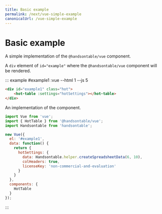 ```yaml
---
title: Basic example
permalink: /next/vue-simple-example
canonicalUrl: /vue-simple-example
---
```


# Basic example

A simple implementation of the `@handsontable/vue` component.

A `div` element of `id="example"` where the `@handsontable/vue` component will be rendered.

::: example #example1 :vue --html 1 --js 5 
```html
<div id="example1" class="hot">
    <hot-table :settings="hotSettings"></hot-table>
</div>
```

An implementation of the component.

```js
import Vue from 'vue';
import { HotTable } from '@handsontable/vue';
import Handsontable from 'handsontable';

new Vue({
  el: '#example1',
  data: function() {
    return {
      hotSettings: {
        data: Handsontable.helper.createSpreadsheetData(6, 10),
        colHeaders: true,
        licenseKey: 'non-commercial-and-evaluation'
      }
    }
  },
  components: {
    HotTable
  }
});
```
:::

